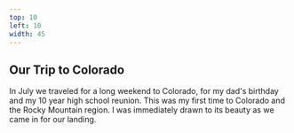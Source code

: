 ```yaml
---
top: 10
left: 10
width: 45
---
```

## Our Trip to Colorado

<span class="voice--teresa">
In July we traveled for a long weekend to Colorado,
for my dad's birthday
and my 10 year high school reunion.
</span>

<span class="voice--tom">
This was my first time to Colorado and the Rocky Mountain region.
I was immediately drawn to its beauty as we came in for our landing.
</span>
